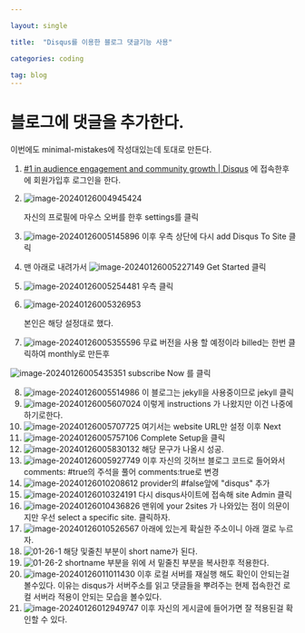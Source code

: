 ```yaml
---

layout: single

title:  "Disqus를 이용한 블로그 댓글기능 사용"

categories: coding

tag: blog
---
```


# 블로그에 댓글을 추가한다.



이번에도 minimal-mistakes에 작성대있는데 토대로 만든다.



1. [#1 in audience engagement and community growth | Disqus](https://disqus.com/) 에 접속한후에 회원가입후 로그인을 한다.

2. ![image-20240126004945424](../../images/2024-01-26-comment/image-20240126004945424.png)

   자신의 프로필에 마우스 오버를 한후 settings를 클릭
   

3. ![image-20240126005145896](../../images/2024-01-26-comment/image-20240126005145896.png)
   이후 우측 상단에 다시 add Disqus To Site 클릭

4. 맨 아래로 내려가서
   ![image-20240126005227149](../../images/2024-01-26-comment/image-20240126005227149.png)
   Get Started 클릭

   

5. ![image-20240126005254481](../../images/2024-01-26-comment/image-20240126005254481.png)
   우측 클릭

   

6. ![image-20240126005326953](../../images/2024-01-26-comment/image-20240126005326953.png)

   본인은 해당 설정대로 했다.

   

7. ![image-20240126005355596](../../images/2024-01-26-comment/image-20240126005355596.png)
   무료 버전을 사용 할 예정이라 billed는 한번 클릭하여 monthly로 만든후

![image-20240126005435351](../../images/2024-01-26-comment/image-20240126005435351.png)
subscribe Now 를 클릭



8. ![image-20240126005514986](../../images/2024-01-26-comment/image-20240126005514986.png)
   이 블로그는 jekyll을 사용중이므로  jekyll 클릭
9. ![image-20240126005607024](../../images/2024-01-26-comment/image-20240126005607024.png)
   이렇게 instructions 가 나왔지만 이건 나중에 하기로한다.
10. ![image-20240126005707725](../../images/2024-01-26-comment/image-20240126005707725.png)
    여기서는 website URL만 설정 이후 Next
11. ![image-20240126005757106](../../images/2024-01-26-comment/image-20240126005757106.png)
    Complete Setup을 클릭
12. ![image-20240126005830132](../../images/2024-01-26-comment/image-20240126005830132.png)
    해당 문구가 나올시 성공.
13. ![image-20240126005927749](../../images/2024-01-26-comment/image-20240126005927749.png)
    이후 자신의 깃허브 블로그 코드로 들어와서
    comments: #true의 주석을 풀어
    comments:true로 변경
14. ![image-20240126010208612](../../images/2024-01-26-comment/image-20240126010208612.png)
    provider의  #false앞에 "disqus" 추가
15. ![image-20240126010324191](../../images/2024-01-26-comment/image-20240126010324191.png)
    다시 disqus사이트에 접속해 site Admin 클릭
16. ![image-20240126010436826](../../images/2024-01-26-comment/image-20240126010436826.png)
    맨위에 your 2sites 가 나와있는 점이 의문이지만
    우선 select a specific site. 클릭하자.
17. ![image-20240126010526567](../../images/2024-01-26-comment/image-20240126010526567.png)
    아래에 있는게 확실한 주소이니 아래 껄로 누르자.
18. ![01-26-1](../../images/2024-01-26-comment/01-26-1.png)
    해당 및줄친 부분이 short name가 된다.
19. ![01-26-2](../../images/2024-01-26-comment/01-26-2.png)
    shortname 부분을 위에 서 밑줄친 부분을 복사한후 적용한다.
20. ![image-20240126011011430](../../images/2024-01-26-comment/image-20240126011011430.png)
    이후 로컬 서버를 재실행 해도 확인이 안되는걸 볼수있다.
    이유는 disqus가 서버주소를 읽고 댓글들을 뿌려주는 현제 접속한건 로컬 서버라 적용이 안되는 모습을 볼수있다.
21. ![image-20240126012949747](../../images/2024-01-26-comment/image-20240126012949747.png)
    이후 자신의 게시글에 들어가면 잘 적용된걸 확인할 수 있다.